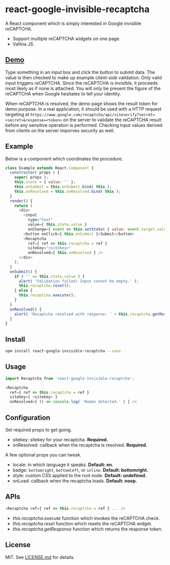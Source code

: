 # react-google-invisible-recaptcha #

A React component which is simply interested in Google invisible reCAPTCHA.

* Support multiple reCAPTCHA widgets on one page.
* Vallina JS.

## [Demo][demo] ##

Type something in an input box and click the button to submit data. The value is then checked to make up example client-side validation. Only valid input triggers reCAPTCHA. Since the reCAPTCHA is invisible, it proceeds most likely as if none is attached. You will only be present the figure of the reCAPTCHA when Google hesitates to tell your identity.

When reCAPTCHA is resolved, the demo page shows the result token for demo purpose. In a real application, it should be used with a HTTP request targeting at `https://www.google.com/recaptcha/api/siteverify?secret=<secret>&response=<token>` on the server to validate the reCAPTCHA result before any sensitive operation is performed. Checking input values derived from clients on the server imporves security as well.

## Example ##

Below is a component which coordinates the procedure.

```js
class Example extends React.Component {
  constructor( props ) {
    super( props );
    this.state = { value: '' };
    this.onSubmit = this.onSubmit.bind( this );
    this.onResolved = this.onResolved.bind( this );
  }
  render() {
    return (
      <div>
        <input
          type="text"
          value={ this.state.value }
          onChange={ event => this.setState( { value: event.target.value } ) } />
        <button onClick={ this.onSubmit }>Submit</button>
        <Recaptcha
          ref={ ref => this.recaptcha = ref }
          sitekey="<sitekey>"
          onResolved={ this.onResolved } />
      </div>
    );
  }
  onSubmit() {
    if ( '' == this.state.value ) {
      alert( 'Validation failed! Input cannot be empty.' );
      this.recaptcha.reset();
    } else {
      this.recaptcha.execute();
    }
  }
  onResolved() {
    alert( 'Recaptcha resolved with response: ' + this.recaptcha.getResponse() );
  }
}
```

## Install ##

```sh
npm install react-google-invisible-recaptcha --save
```

## Usage ##

```js
import Recaptcha from 'react-google-invisible-recaptcha';

<Recaptcha
  ref={ ref => this.recaptcha = ref }
  sitekey={ <sitekey> }
  onResolved={ () => console.log( 'Human detected.' ) } />
```

## Configuration ##

Set required props to get going.

* sitekey: sitekey for your recaptcha. **Required.**
* onResolved: callback when the recaptcha is resolved. **Required.**

A few optional props you can tweak.

* locale: in which language it speaks. **Default: en.**
* badge: `bottomright`, `bottomleft`, or `inline`. **Default: bottomright.**
* style: custom CSS applied to the root node. **Default: undefined.**
* onLoad: callback when the recaptcha loads. **Default: noop.**

## APIs ##

```js
<Recaptcha ref={ ref => this.recaptcha = ref } ... />
```

* _this.recaptcha.execute_ function which invokes the reCAPTCHA check.
* _this.recaptcha.reset_ function which resets the reCAPTCHA widget.
* _this.recaptcha.getResponse_ function which returns the response token.

## License ##

MIT. See [LICENSE.md](http://github.com/szchenghuang/react-google-invisible-recaptcha/blob/master/LICENSE.md) for details.

[demo]: https://szchenghuang.github.io/react-google-invisible-recaptcha/
